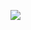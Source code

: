 ![](https://www.planttext.com/api/plantuml/png/RP11IWCn68NtESNFR5pr0gL8tNNXej9U8Cv4ADHfcKGt8dH6j9iY2D95Txr1a8grskaLtdyZ_qHQB9X54lwyzxr7sjRfmjrS3rK-oWmbMA36DtOd_CmLtdb2sA3c2TPSSiKFU8FdANn2TufaYNbmfLCNdLyyvrTiHLVoJ7nhV19M0bo9gP9pav2sb0u79dTdux6wL_lOPSWIkEp_eF-yOlkBtScrvYSPbH5gJN5hYcunIesrqPzffo-r3VGNU7p0Xp8-0FWnUlQAqEDGYbgDnkanZfhKwVUxwdWOTOUG9lKkpbNRv5dup1y0)
